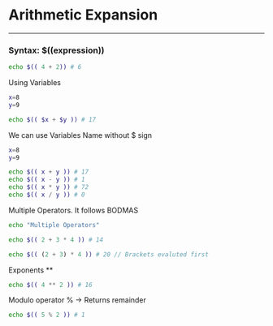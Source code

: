 # Arithmetic Expansion
----

### Syntax: $((expression))

```bash
echo $(( 4 + 2)) # 6
```

Using Variables
```bash
x=8
y=9

echo $(( $x + $y )) # 17
```
We can use Variables Name without $ sign

```bash
x=8
y=9

echo $(( x + y )) # 17
echo $(( x - y )) # 1
echo $(( x * y )) # 72
echo $(( x / y )) # 0 

```

Multiple Operators. It follows BODMAS
```bash
echo "Multiple Operators"

echo $(( 2 + 3 * 4 )) # 14

echo $(( (2 + 3) * 4 )) # 20 // Brackets evaluted first
```

Exponents **
```bash
echo $(( 4 ** 2 )) # 16
```

Modulo operator % -> Returns remainder
```bash
echo $(( 5 % 2 )) # 1
```